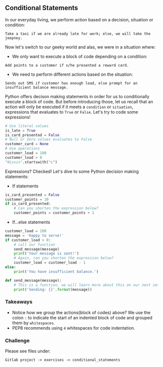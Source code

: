 ## Conditional Statements
In our everyday living, we perform action based on a decision, situation or condition:
```shell
Take a taxi if we are already late for work; else, we will take the jeepney.
```

Now let's switch to our geeky world and alas, we were in a situation where:
* We only want to execute a block of code depending on a condition:
```shell
Add points to a customer if s/he presented a reward card.
```

* We need to perform different actions based on the situation:
```shell
Sends out SMS if customer has enough load, else prompt for an insufficient balance message.
```

Python offers decison making statements in order for us to conditionally execute a block of code. But before introducing those, let us recall that an action will only be executed if it meets a `condition` or `situation`, expressions that evaluates to `True` or `False`. Let's try to code some expressions!
```python
# Use literal values
is_late = True
is_card_presented = False
# Null or Zero values evaluates to False
customer_card = None
# Use operations
customer_load = 100
customer_load > 0
"Nissin".startswith("c")
```

Expressions? Checked! Let's dive to some Python decision making statements:
* If statements
```python
is_card_presented = False
customer_points = 10
if is_card_presented:
    # Can you shorten the expression below?
    customer_points = customer_points + 1
```

* If...else statements
```python
customer_load = 100
message = 'Happy to serve!'
if customer_load > 0:
    # call our function
    send_message(message)
    print('Your message is sent!')
    # Again, can you shorten the expression below?
    customer_load = customer_load - 1
else:
    print('You have insufficient balance.')

def send_message(message):
    # This is a function, we will learn more about this on our next session!
    print('Sending: {}'.format(message))
```

### Takeaways
* Notice how we group the actions(block of codes) above? We use the colon `:` to indicate the start of an indented block of code and grouped them by `whitespaces`.
* PEP8 recommends using `4` whitespaces for code indentation.

### Challenge
Please see files under:
```
Gitlab project -> exercises -> conditional_statements
```